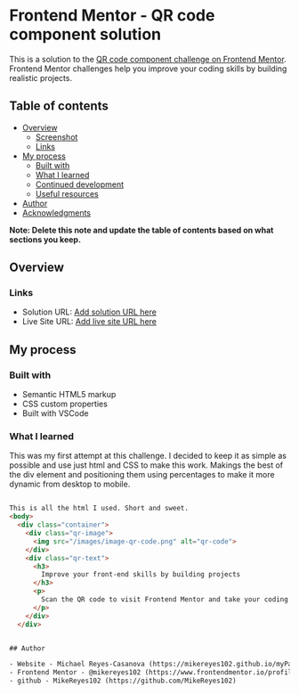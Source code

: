 # Frontend Mentor - QR code component solution

This is a solution to the [QR code component challenge on Frontend Mentor](https://www.frontendmentor.io/challenges/qr-code-component-iux_sIO_H). Frontend Mentor challenges help you improve your coding skills by building realistic projects. 

## Table of contents

- [Overview](#overview)
  - [Screenshot](#screenshot)
  - [Links](#links)
- [My process](#my-process)
  - [Built with](#built-with)
  - [What I learned](#what-i-learned)
  - [Continued development](#continued-development)
  - [Useful resources](#useful-resources)
- [Author](#author)
- [Acknowledgments](#acknowledgments)

**Note: Delete this note and update the table of contents based on what sections you keep.**

## Overview


### Links

- Solution URL: [Add solution URL here](https://your-solution-url.com)
- Live Site URL: [Add live site URL here](https://your-live-site-url.com)

## My process

### Built with

- Semantic HTML5 markup
- CSS custom properties
- Built with VSCode

### What I learned

This was my first attempt at this challenge. I decided to keep it as simple as possible and use just html and CSS to make this work. Makings the best of the div element and positioning them using percentages to make it more dynamic from desktop to mobile.



```html

This is all the html I used. Short and sweet.
<body>
  <div class="container">
    <div class="qr-image">
      <img src="/images/image-qr-code.png" alt="qr-code">
    </div>
    <div class="qr-text">
      <h3>
        Improve your front-end skills by building projects
      </h3>
      <p>
        Scan the QR code to visit Frontend Mentor and take your coding skills to the next level
      </p>
    </div>
  </div>


## Author

- Website - Michael Reyes-Casanova (https://mikereyes102.github.io/myPage/)
- Frontend Mentor - @mikereyes102 (https://www.frontendmentor.io/profile/mikereyes102)
- github - MikeReyes102 (https://github.com/MikeReyes102)

